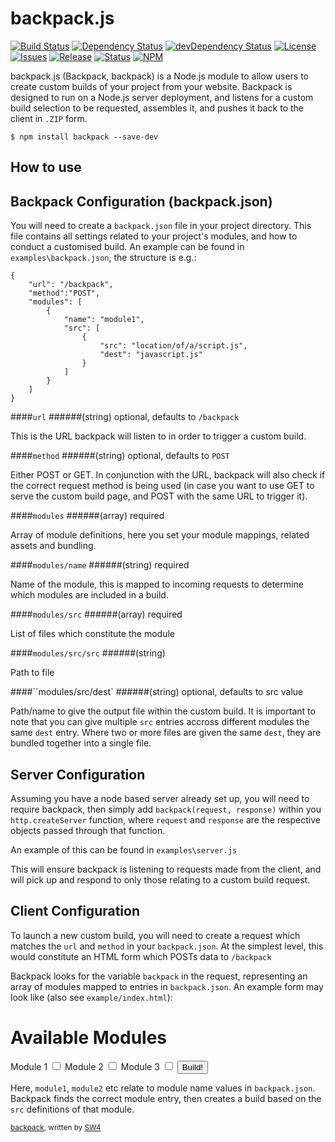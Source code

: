 backpack.js
======

[![Build Status](https://img.shields.io/travis/sw4/backpack.svg?style=flat-square)](https://travis-ci.org/sw4/backpack)
[![Dependency Status](https://img.shields.io/david/sw4/backpack.svg?style=flat-square)](https://david-dm.org/sw4/backpack)
[![devDependency Status](https://img.shields.io/david/dev/sw4/backpack.svg?style=flat-square)](https://david-dm.org/sw4/backpack#info=devDependencies)
[![License](http://img.shields.io/badge/license-MIT-green.svg?style=flat-square)](https://github.com/sw4/backpack/blob/master/LICENSE-MIT.md)
[![Issues](https://img.shields.io/github/issues/sw4/backpack.svg?style=flat-square)](https://github.com/sw4/backpack/issues)
[![Release](https://img.shields.io/github/release/sw4/backpack.svg?style=flat-square)](https://github.com/sw4/backpack/releases)
[![Status](https://badge.fury.io/gh/sw4%2Fbackpack.png)](https://github.com/sw4/backpack)
[![NPM](https://badge.fury.io/js/backpack.png)](https://www.npmjs.org/package/backpack)

backpack.js (Backpack, backpack) is a Node.js module to allow users to create custom builds of your project from your website. Backpack is designed to run on a Node.js server deployment, and listens for a custom build selection to be requested, assembles it, and pushes it back to the client in `.ZIP` form.

`$ npm install backpack --save-dev`

How to use
---


Backpack Configuration (backpack.json)
-----

You will need to create a `backpack.json` file in your project directory. This file contains all settings related to your project's modules, and how to conduct a customised build. An example can be found in `examples\backpack.json`, the structure is e.g.:

```
{
    "url": "/backpack",
	"method":"POST",
    "modules": [
        {
            "name": "module1",
            "src": [
                {
                    "src": "location/of/a/script.js",
                    "dest": "javascript.js"
                }
            ]
        }
	]
}
```


####`url`
######(string) optional, defaults to `/backpack`

This is the URL backpack will listen to in order to trigger a custom build.

####`method` 
######(string) optional, defaults to `POST`

Either POST or GET. In conjunction with the URL, backpack will also check if the correct request method is being used (in case you want to use GET to serve the custom build page, and POST with the same URL to trigger it).

####`modules` 
######(array) required

Array of module definitions, here you set your module mappings, related assets and bundling.

####`modules/name` 
######(string) required

Name of the module, this is mapped to incoming requests to determine which modules are included in a build.

####`modules/src` 
######(array) required

List of files which constitute the module

####`modules/src/src` 
######(string) 

Path to file

####``modules/src/dest` 
######(string) optional, defaults to src value

Path/name to give the output file within the custom build. It is important to note that you can give multiple `src` entries accross different modules the same `dest` entry. Where two or more files are given the same `dest`, they are bundled together into a single file.


Server Configuration
-----
Assuming you have a node based server already set up, you will need to require backpack, then simply add `backpack(request, response)` within you `http.createServer` function, where `request` and `response` are the respective objects passed through that function.

An example of this can be found in `examples\server.js`

This will ensure backpack is listening to requests made from the client, and will pick up and respond to only those relating to a custom build request.


Client Configuration
-----
To launch a new custom build, you will need to create a request which matches the `url` and `method` in your `backpack.json`. At the simplest level, this would constitute an HTML form which POSTs data to `/backpack`

Backpack looks for the variable `backpack` in the request, representing an array of modules mapped to entries in `backpack.json`. An example form may look like (also see `example/index.html`):

   <form method="post" action="backpack">
      <h1>Available Modules</h1>
      <label>Module 1
      <input type="checkbox" name="backpack[]" value="module1"/>
      </label>
      <label>Module 2
      <input type="checkbox" name="backpack[]" value="module2" />
      </label>
      <label>Module 3
      <input type="checkbox" name="backpack[]" value="module3"/>
      </label>
      <input type="submit"  id="submit" value="Build!" />
   </form>

Here, `module1`, `module2` etc relate to module name values in `backpack.json`. Backpack finds the correct module entry, then creates a build based on the `src` definitions of that module.
   
  

<sup>[backpack](https://github.com/sw4/backpack), written by [SW4](https://github.com/sw4)</sup>
